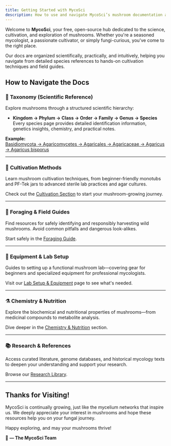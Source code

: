 ```yaml
---
title: Getting Started with MycoSci
description: How to use and navigate MycoSci’s mushroom documentation and resources.
---
```


Welcome to **MycoSci**, your free, open-source hub dedicated to the science, cultivation, and exploration of mushrooms. Whether you're a seasoned mycologist, a passionate cultivator, or simply fungi-curious, you've come to the right place.

Our docs are organized scientifically, practically, and intuitively, helping you navigate from detailed species references to hands-on cultivation techniques and field guides.

## How to Navigate the Docs

### 📖 **Taxonomy (Scientific Reference)**
Explore mushrooms through a structured scientific hierarchy:
- **Kingdom → Phylum → Class → Order → Family → Genus → Species**  
Every species page provides detailed identification information, genetics insights, chemistry, and practical notes.

**Example:**  
[Basidiomycota → Agaricomycetes → Agaricales → Agaricaceae → Agaricus → Agaricus bisporus](../taxonomy/basidiomycota/agaricomycetes/agaricales/agaricaceae/agaricus/agaricus_bisporus/intro)

---

### 🌱 **Cultivation Methods**
Learn mushroom cultivation techniques, from beginner-friendly monotubs and PF-Tek jars to advanced sterile lab practices and agar cultures.

Check out the [Cultivation Section](../cultivation/beginner/pf-tek) to start your mushroom-growing journey.

---

### 🍄 **Foraging & Field Guides**
Find resources for safely identifying and responsibly harvesting wild mushrooms. Avoid common pitfalls and dangerous look-alikes.

Start safely in the [Foraging Guide](../foraging/getting-started).

---

### 🧪 **Equipment & Lab Setup**
Guides to setting up a functional mushroom lab—covering gear for beginners and specialized equipment for professional mycologists.

Visit our [Lab Setup & Equipment](../equipment/beginner-lab-setup) page to see what's needed.

---

### ⚗️ **Chemistry & Nutrition**
Explore the biochemical and nutritional properties of mushrooms—from medicinal compounds to metabolite analysis.

Dive deeper in the [Chemistry & Nutrition](../chemistry-nutrition/mushroom-nutrition) section.

---

### 📚 **Research & References**
Access curated literature, genome databases, and historical mycology texts to deepen your understanding and support your research.

Browse our [Research Library](../references/historical-literature).

---

## Thanks for Visiting!

MycoSci is continually growing, just like the mycelium networks that inspire us. We deeply appreciate your interest in mushrooms and hope these resources help you on your fungal journey.

Happy exploring, and may your mushrooms thrive!

🌲 **— The MycoSci Team**
